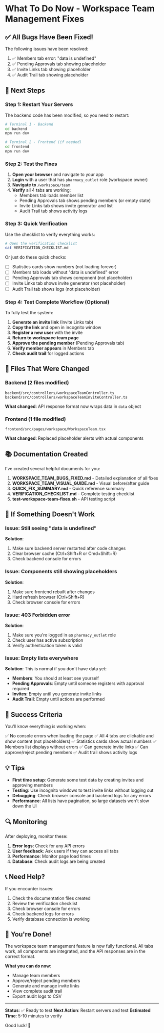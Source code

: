 # What To Do Now - Workspace Team Management Fixes

## ✅ All Bugs Have Been Fixed!

The following issues have been resolved:

1. ✅ Members tab error: "data is undefined"
2. ✅ Pending Approvals tab showing placeholder
3. ✅ Invite Links tab showing placeholder
4. ✅ Audit Trail tab showing placeholder

## 🚀 Next Steps

### Step 1: Restart Your Servers

The backend code has been modified, so you need to restart:

```bash
# Terminal 1 - Backend
cd backend
npm run dev

# Terminal 2 - Frontend (if needed)
cd frontend
npm run dev
```

### Step 2: Test the Fixes

1. **Open your browser** and navigate to your app
2. **Login** with a user that has `pharmacy_outlet` role (workspace owner)
3. **Navigate to** `/workspace/team`
4. **Verify** all 4 tabs are working:
   - Members tab loads member list
   - Pending Approvals tab shows pending members (or empty state)
   - Invite Links tab shows invite generator and list
   - Audit Trail tab shows activity logs

### Step 3: Quick Verification

Use the checklist to verify everything works:

```bash
# Open the verification checklist
cat VERIFICATION_CHECKLIST.md
```

Or just do these quick checks:

- [ ] Statistics cards show numbers (not loading forever)
- [ ] Members tab loads without "data is undefined" error
- [ ] Pending Approvals tab shows component (not placeholder)
- [ ] Invite Links tab shows invite generator (not placeholder)
- [ ] Audit Trail tab shows logs (not placeholder)

### Step 4: Test Complete Workflow (Optional)

To fully test the system:

1. **Generate an invite link** (Invite Links tab)
2. **Copy the link** and open in incognito window
3. **Register a new user** with the invite
4. **Return to workspace team page**
5. **Approve the pending member** (Pending Approvals tab)
6. **Verify member appears** in Members tab
7. **Check audit trail** for logged actions

## 📁 Files That Were Changed

### Backend (2 files modified)
```
backend/src/controllers/workspaceTeamController.ts
backend/src/controllers/workspaceTeamInviteController.ts
```

**What changed**: API response format now wraps data in `data` object

### Frontend (1 file modified)
```
frontend/src/pages/workspace/WorkspaceTeam.tsx
```

**What changed**: Replaced placeholder alerts with actual components

## 📚 Documentation Created

I've created several helpful documents for you:

1. **WORKSPACE_TEAM_BUGS_FIXED.md** - Detailed explanation of all fixes
2. **WORKSPACE_TEAM_VISUAL_GUIDE.md** - Visual before/after guide
3. **QUICK_FIX_SUMMARY.md** - Quick reference summary
4. **VERIFICATION_CHECKLIST.md** - Complete testing checklist
5. **test-workspace-team-fixes.sh** - API testing script

## 🐛 If Something Doesn't Work

### Issue: Still seeing "data is undefined"

**Solution**: 
1. Make sure backend server restarted after code changes
2. Clear browser cache (Ctrl+Shift+R or Cmd+Shift+R)
3. Check backend console for errors

### Issue: Components still showing placeholders

**Solution**:
1. Make sure frontend rebuilt after changes
2. Hard refresh browser (Ctrl+Shift+R)
3. Check browser console for errors

### Issue: 403 Forbidden error

**Solution**:
1. Make sure you're logged in as `pharmacy_outlet` role
2. Check user has active subscription
3. Verify authentication token is valid

### Issue: Empty lists everywhere

**Solution**:
This is normal if you don't have data yet:
- **Members**: You should at least see yourself
- **Pending Approvals**: Empty until someone registers with approval required
- **Invites**: Empty until you generate invite links
- **Audit Trail**: Empty until actions are performed

## 🎯 Success Criteria

You'll know everything is working when:

✅ No console errors when loading the page
✅ All 4 tabs are clickable and show content (not placeholders)
✅ Statistics cards show actual numbers
✅ Members list displays without errors
✅ Can generate invite links
✅ Can approve/reject pending members
✅ Audit trail shows activity logs

## 💡 Tips

- **First time setup**: Generate some test data by creating invites and approving members
- **Testing**: Use incognito windows to test invite links without logging out
- **Debugging**: Check browser console and backend logs for any errors
- **Performance**: All lists have pagination, so large datasets won't slow down the UI

## 🔍 Monitoring

After deploying, monitor these:

1. **Error logs**: Check for any API errors
2. **User feedback**: Ask users if they can access all tabs
3. **Performance**: Monitor page load times
4. **Database**: Check audit logs are being created

## 📞 Need Help?

If you encounter issues:

1. Check the documentation files created
2. Review the verification checklist
3. Check browser console for errors
4. Check backend logs for errors
5. Verify database connection is working

## 🎉 You're Done!

The workspace team management feature is now fully functional. All tabs work, all components are integrated, and the API responses are in the correct format.

**What you can do now**:
- Manage team members
- Approve/reject pending members
- Generate and manage invite links
- View complete audit trail
- Export audit logs to CSV

---

**Status**: ✅ Ready to test
**Next Action**: Restart servers and test
**Estimated Time**: 5-10 minutes to verify

Good luck! 🚀
